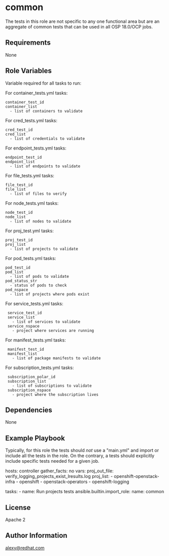 common
=========

The tests in this role are not specific to any one functional area but are an aggregate of common tests that can be used in all OSP 18.0/OCP jobs.

Requirements
------------

None

Role Variables
--------------
Variable required for all tasks to run:

  For container_tests.yml tasks:

    container_test_id
    container_list
      - list of containers to validate

  For cred_tests.yml tasks:

    cred_test_id
    cred_list   
      - list of credentials to validate

  For endpoint_tests.yml tasks:

    endpoint_test_id
    endpoint_list   
      - list of endpoints to validate

  For file_tests.yml tasks:

    file_test_id
    file_list
      - list of files to verify

  For node_tests.yml tasks:

    node_test_id
    node_list  
      - list of nodes to validate

  For proj_test.yml tasks:

    proj_test_id
    proj_list   
      - list of projects to validate

  For pod_tests.yml tasks:

    pod_test_id
    pod_list
      - list of pods to validate
    pod_status_str 
      - status of pods to check
    pod_nspace
      - list of projects where pods exist

   For service_tests.yml tasks:

     service_test_id
     service_list  
       - list of services to validate
     service_nspace
       - project where services are running
    
  For manifest_tests.yml tasks:

     manifest_test_id
     manifest_list  
       - list of package manifests to validate

  For subscription_tests.yml tasks: 

     subscription_polar_id
     subscription_list  
       - list of subscriptions to validate
     subscription_nspace
       - project where the subscription lives


Dependencies
------------

None

Example Playbook
----------------

Typically, for this role the tests should *not* use a "main.yml" and import or include all the tests in the role. On the contrary, a tests should explicitly include specific tests needed for a given job.


  hosts: controller
  gather_facts: no
  vars:
     proj_out_file: verify_logging_projects_exist_lresults.log
     proj_list:
       - openshift-openstack-infra
       - openshift
       - openstack-operators
       - openshift-logging

  tasks:
    - name: Run projects tests
      ansible.builtin.import_role:
        name: common


License
-------

Apache 2

Author Information
------------------

alexy@redhat.com
